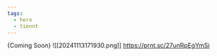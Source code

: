 ```yaml
---
tags:
  - hero
  - tiennt
---
```

{Coming Soon}
![[20241113171930.png]]
https://prnt.sc/27unRpEgYmSi